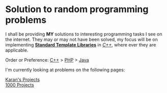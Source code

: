 # Solution to random programming problems

I shall be providing <b>MY</b> solutions to interesting programming tasks I see on the internet.
They may or may not have been solved, my focus will be on implementing <b><a href="https://www.sgi.com/tech/stl/">Standard Template Libraries</a></b> in <i><a href="http://en.cppreference.com/w/">C++</a></i>,
where ever they are applicable.

Order or Preference: <a href="http://en.cppreference.com/w/">C++</a> > <a href="http://php.net">PHP</a> > <a href="https://docs.oracle.com/javase/7/docs/api/">Java</a>

I'm currently looking at problems on the following pages:

<a href="https://github.com/karan/Projects/">Karan's Projects</a><br />
<a href="https://github.com/vicky002/1000_Projects">1000 Projects</a>


